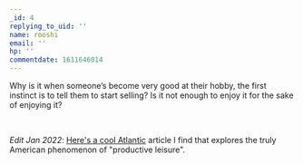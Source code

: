 ```yaml
---
_id: 4
replying_to_uid: ''
name: rooshi
email: ''
hp: ''
commentdate: 1611646014
---
```

Why is it when someone’s become very good at their hobby, the first instinct is to tell them to start selling? Is it not enough to enjoy it for the sake of enjoying it? 

<br>

*Edit Jan 2022*: [Here's a cool Atlantic](https://www.theatlantic.com/family/archive/2022/01/history-hobbies-america-productivity-leisure/621150/) article I find that explores the truly American phenomenon of "productive leisure".